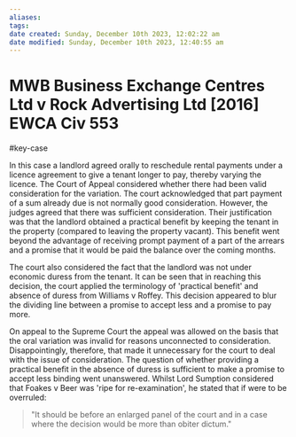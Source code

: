 ```yaml
---
aliases: 
tags: 
date created: Sunday, December 10th 2023, 12:02:22 am
date modified: Sunday, December 10th 2023, 12:40:55 am
---
```


# MWB Business Exchange Centres Ltd v Rock Advertising Ltd [2016] EWCA Civ 553

#key-case

In this case a landlord agreed orally to reschedule rental payments under a licence agreement to give a tenant longer to pay, thereby varying the licence. The Court of Appeal considered whether there had been valid consideration for the variation. The court acknowledged that part payment of a sum already due is not normally good consideration. However, the judges agreed that there was sufficient consideration. Their justification was that the landlord obtained a practical benefit by keeping the tenant in the property (compared to leaving the property vacant). This benefit went beyond the advantage of receiving prompt payment of a part of the arrears and a promise that it would be paid the balance over the coming months.

The court also considered the fact that the landlord was not under economic duress from the tenant. It can be seen that in reaching this decision, the court applied the terminology of 'practical benefit' and absence of duress from Williams v Roffey. This decision appeared to blur the dividing line between a promise to accept less and a promise to pay more.

On appeal to the Supreme Court the appeal was allowed on the basis that the oral variation was invalid for reasons unconnected to consideration. Disappointingly, therefore, that made it unnecessary for the court to deal with the issue of consideration. The question of whether providing a practical benefit in the absence of duress is sufficient to make a promise to accept less binding went unanswered. Whilst Lord Sumption considered that Foakes v Beer was 'ripe for re-examination', he stated that if were to be overruled:

> "It should be before an enlarged panel of the court and in a case where the decision would be more than obiter dictum."
